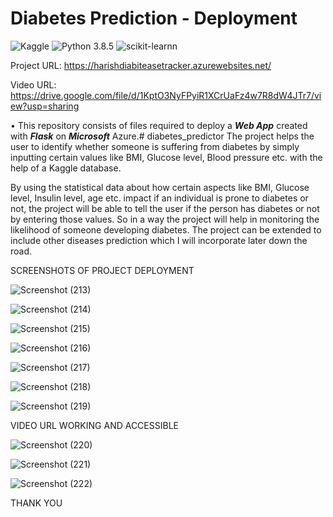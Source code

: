 # Diabetes Prediction - Deployment
![Kaggle](https://img.shields.io/badge/Dataset-Kaggle-blue.svg) ![Python 3.8.5](https://img.shields.io/badge/Python-3.6-brightgreen.svg) ![scikit-learnn](https://img.shields.io/badge/Library-Scikit_Learn-orange.svg)

Project URL: https://harishdiabiteasetracker.azurewebsites.net/

Video URL: https://drive.google.com/file/d/1KptO3NyFPyiR1XCrUaFz4w7R8dW4JTr7/view?usp=sharing

• This repository consists of files required to deploy a ___Web App___ created with ___Flask___ on ___Microsoft___ Azure.# diabetes_predictor
The project helps the user to identify whether someone is suffering from diabetes by simply inputting certain values like BMI, Glucose level, Blood pressure etc. with the help of a Kaggle database.

By using the statistical data about how certain aspects like BMI, Glucose level, Insulin level, age etc. impact if an individual is prone to diabetes or not, the project will be able to tell the user if the person has diabetes or not by entering those values. So in a way the project will help in monitoring the likelihood of someone developing diabetes. The project can be extended to include other diseases prediction which I will incorporate later down the road. 

SCREENSHOTS OF PROJECT DEPLOYMENT

![Screenshot (213)](https://user-images.githubusercontent.com/51317454/153716519-7785a560-3443-4714-bc34-b52d77e7d75d.png)

![Screenshot (214)](https://user-images.githubusercontent.com/51317454/153716526-4f2d8272-28a2-445d-9217-19dffc5b255b.png)

![Screenshot (215)](https://user-images.githubusercontent.com/51317454/153716528-2d8f5c67-5ed8-4590-8356-23f5791c2622.png)

![Screenshot (216)](https://user-images.githubusercontent.com/51317454/153716539-9501b6e8-07d1-4635-843e-cdd46d81b6f9.png)

![Screenshot (217)](https://user-images.githubusercontent.com/51317454/153716544-2c83c164-c01e-4c95-b94f-4a5839026c00.png)

![Screenshot (218)](https://user-images.githubusercontent.com/51317454/153716552-44c50a6b-0389-4ecd-a88b-3325800ae20b.png)

![Screenshot (219)](https://user-images.githubusercontent.com/51317454/153716560-c8ac25ca-7d7f-4a43-8cfa-4ab756999031.png)

VIDEO URL WORKING AND ACCESSIBLE

![Screenshot (220)](https://user-images.githubusercontent.com/51317454/153716597-94d1d9f4-0e3b-4ec8-99c1-309435c0fa4e.png)

![Screenshot (221)](https://user-images.githubusercontent.com/51317454/153716610-ee4453a0-7442-43e5-a40e-fa17ccdd2b08.png)

![Screenshot (222)](https://user-images.githubusercontent.com/51317454/153716617-fe51c606-ebc5-4f72-a575-4a2b73f0ae95.png)


THANK YOU
